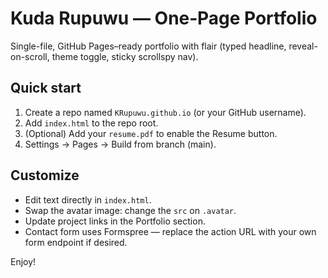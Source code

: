 # Kuda Rupuwu — One‑Page Portfolio

Single-file, GitHub Pages–ready portfolio with flair (typed headline, reveal-on-scroll, theme toggle, sticky scrollspy nav).

## Quick start
1. Create a repo named `KRupuwu.github.io` (or your GitHub username).
2. Add `index.html` to the repo root.
3. (Optional) Add your `resume.pdf` to enable the Resume button.
4. Settings → Pages → Build from branch (main).

## Customize
- Edit text directly in `index.html`.
- Swap the avatar image: change the `src` on `.avatar`.
- Update project links in the Portfolio section.
- Contact form uses Formspree — replace the action URL with your own form endpoint if desired.

Enjoy!
